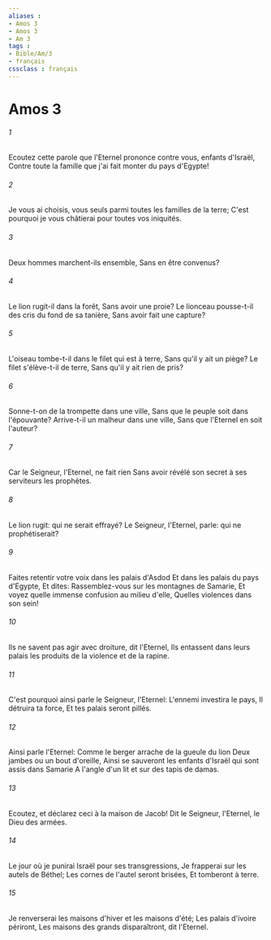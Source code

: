 ```yaml
---
aliases : 
- Amos 3
- Amos 3
- Am 3
tags : 
- Bible/Am/3
- français
cssclass : français
---
```


# Amos 3

###### 1
Ecoutez cette parole que l'Eternel prononce contre vous, enfants d'Israël, Contre toute la famille que j'ai fait monter du pays d'Egypte!
###### 2
Je vous ai choisis, vous seuls parmi toutes les familles de la terre; C'est pourquoi je vous châtierai pour toutes vos iniquités.
###### 3
Deux hommes marchent-ils ensemble, Sans en être convenus?
###### 4
Le lion rugit-il dans la forêt, Sans avoir une proie? Le lionceau pousse-t-il des cris du fond de sa tanière, Sans avoir fait une capture?
###### 5
L'oiseau tombe-t-il dans le filet qui est à terre, Sans qu'il y ait un piège? Le filet s'élève-t-il de terre, Sans qu'il y ait rien de pris?
###### 6
Sonne-t-on de la trompette dans une ville, Sans que le peuple soit dans l'épouvante? Arrive-t-il un malheur dans une ville, Sans que l'Eternel en soit l'auteur?
###### 7
Car le Seigneur, l'Eternel, ne fait rien Sans avoir révélé son secret à ses serviteurs les prophètes.
###### 8
Le lion rugit: qui ne serait effrayé? Le Seigneur, l'Eternel, parle: qui ne prophétiserait?
###### 9
Faites retentir votre voix dans les palais d'Asdod Et dans les palais du pays d'Egypte, Et dites: Rassemblez-vous sur les montagnes de Samarie, Et voyez quelle immense confusion au milieu d'elle, Quelles violences dans son sein!
###### 10
Ils ne savent pas agir avec droiture, dit l'Eternel, Ils entassent dans leurs palais les produits de la violence et de la rapine.
###### 11
C'est pourquoi ainsi parle le Seigneur, l'Eternel: L'ennemi investira le pays, Il détruira ta force, Et tes palais seront pillés.
###### 12
Ainsi parle l'Eternel: Comme le berger arrache de la gueule du lion Deux jambes ou un bout d'oreille, Ainsi se sauveront les enfants d'Israël qui sont assis dans Samarie A l'angle d'un lit et sur des tapis de damas.
###### 13
Ecoutez, et déclarez ceci à la maison de Jacob! Dit le Seigneur, l'Eternel, le Dieu des armées.
###### 14
Le jour où je punirai Israël pour ses transgressions, Je frapperai sur les autels de Béthel; Les cornes de l'autel seront brisées, Et tomberont à terre.
###### 15
Je renverserai les maisons d'hiver et les maisons d'été; Les palais d'ivoire périront, Les maisons des grands disparaîtront, dit l'Eternel.
